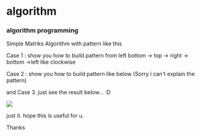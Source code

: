 # algorithm
<h3>algorithm programming </h3>

Simple Matriks Algorithm with pattern like this

Case 1 : show you how to build pattern from left bottom -> top -> right -> bottom ->left like clockwise 

Case 2 : show you how to build pattern like below (Sorry i can't explain the pattern)

and Case 3. just see the result below... :D


<img src="https://fbcdn-sphotos-b-a.akamaihd.net/hphotos-ak-xpa1/v/t1.0-9/11178240_10206640270154517_4573529972039383657_n.jpg?oh=f4ef42e8e9759ed437d12f872772888e&oe=55D7155C&__gda__=1440111690_1ca9ceaeb494c72f190f629cb64463f4" />

<p>just it. hope this is useful for u.</p>

Thanks
